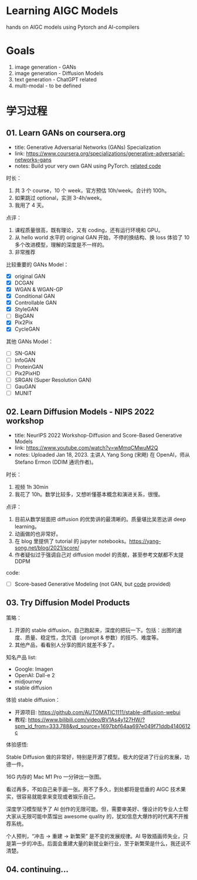 # Learning AIGC Models

hands on AIGC models using Pytorch and AI-compilers

# Goals

1. image generation - GANs
2. image generation - Diffusion Models
3. text generation - ChatGPT related
4. multi-modal - to be defined

# 学习过程

## 01. Learn GANs on coursera.org

- title: Generative Adversarial Networks (GANs) Specialization
- link: <https://www.coursera.org/specializations/generative-adversarial-networks-gans>
- notes: Build your very own GAN using PyTorch. [related code](https://github.com/amanchadha/coursera-gan-specialization)

时长：

1. 共 3 个 course，10 个 week，官方预估 10h/week。合计约 100h。
2. 如果跳过 optional，实测 3-4h/week。
3. 我用了 4 天。

点评：

1. 课程质量很高，既有理论，又有 coding，还有运行环境和 GPU。
2. 从 hello world 水平的 original GAN 开始，不停的换结构、换 loss 体验了 10 多个改进模型，理解的深度是不一样的。
3. 非常推荐

比较重要的 GANs Model：

- [x] original GAN
- [x] DCGAN
- [x] WGAN & WGAN-GP
- [x] Conditional GAN
- [x] Controllable GAN
- [x] StyleGAN
- [ ] BigGAN
- [x] Pix2Pix
- [x] CycleGAN

其他 GANs Model：

- [ ] SN-GAN
- [ ] InfoGAN
- [ ] ProteinGAN
- [ ] Pix2PixHD
- [ ] SRGAN (Super Resolution GAN)
- [ ] GauGAN
- [ ] MUNIT

## 02. Learn Diffusion Models - NIPS 2022 workshop

- title: NeurIPS 2022 Workshop-Diffusion and Score-Based Generative Models
- link: <https://www.youtube.com/watch?v=wMmqCMwuM2Q>
- notes: Uploaded Jan 18, 2023. 主讲人 Yang Song (宋飏) 在 OpenAI，师从 Stefano Ermon (DDIM 通讯作者)。

时长：

1. 视频 1h 30min
2. 我花了 10h。数学比较多，又想听懂基本概念和演进关系，很慢。

点评：

1. 目前从数学层面把 diffusion 的优势讲的最清晰的。质量堪比吴恩达讲 deep learning。
2. 动画做的也非常好。
3. 在 blog 里提供了 tutorial 的 jupyter notebooks。<https://yang-song.net/blog/2021/score/>
4. 作者疑似过于强调自己对 diffusion model 的贡献，甚至参考文献都不太提 DDPM

code:

- [ ] Score-based Generative Modeling (not GAN, but [code](https://colab.research.google.com/github/https-deeplearning-ai/GANs-Public/blob/master/C2W2_(Optional_Notebook)_Score_Based_Generative_Modeling.ipynb#scrollTo=YyQtV7155Nht) provided)

## 03. Try Diffusion Model Products

策略：

1. 开源的 stable diffusion，自己跑起来，深度的把玩一下。包括：出图的速度、质量、稳定性，念咒语（prompt & 参数）的技巧、难度等。
2. 其他产品，看看别人分享的图片就差不多了。

知名产品 list:

- Google: Imagen
- OpenAI: Dall-e 2
- midjourney
- stable diffusion

体验 stable diffusion：

- 开源项目: https://github.com/AUTOMATIC1111/stable-diffusion-webui
- 教程: https://www.bilibili.com/video/BV1As4y127HW/?spm_id_from=333.788&vd_source=1697bbf64aa697e049f71ddb4140612c

体验感悟:

Stable Diffusion 做的非常好，特别是开源了模型。极大的促进了行业的发展，功德一件。

16G 内存的 Mac M1 Pro 一分钟出一张图。

看过再多，不如自己亲手画一张。用不了多久，到处都将是低垂的 AIGC 技术果实，很容易就能拿来变现或者娱乐自己。

深度学习模型赋予了 AI 创作的无限可能。但，需要审美好、懂设计的专业人士帮大家从无限可能中蒸馏出 awesome quality 的，犹如信息大爆炸的时代离不开推荐系统。

个人预判，“冲击 -> 重建 -> 新繁荣” 是不变的发展规律。AI 导致插画师失业，只是第一步的冲击。后面会重建大量的新就业新行业，至于新繁荣是什么，我还说不清楚。

## 04. continuing...
